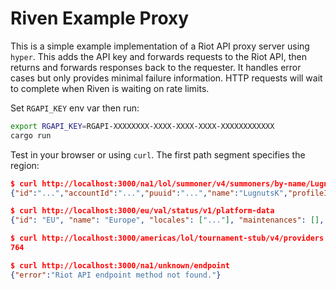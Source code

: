 # Riven Example Proxy

This is a simple example implementation of a Riot API proxy server using `hyper`. This adds the API key and forwards
requests to the Riot API, then returns and forwards responses back to the requester. It handles error cases but only
provides minimal failure information. HTTP requests will wait to complete when Riven is waiting on rate limits.

Set `RGAPI_KEY` env var then run:
```bash
export RGAPI_KEY=RGAPI-XXXXXXXX-XXXX-XXXX-XXXX-XXXXXXXXXXXX
cargo run
```

Test in your browser or using `curl`. The first path segment specifies the region:
```json
$ curl http://localhost:3000/na1/lol/summoner/v4/summoners/by-name/LugnutsK
{"id":"...","accountId":"...","puuid":"...","name":"LugnutsK","profileIconId":4540,"revisionDate":1589704662000,"summonerLevel":111}

$ curl http://localhost:3000/eu/val/status/v1/platform-data
{"id": "EU", "name": "Europe", "locales": ["..."], "maintenances": [], "incidents": []}

$ curl http://localhost:3000/americas/lol/tournament-stub/v4/providers -H "Content-Type: application/json" -d '{"region":"JP","url":"https://github.com/MingweiSamuel/Riven"}'
764

$ curl http://localhost:3000/na1/unknown/endpoint
{"error":"Riot API endpoint method not found."}
```
